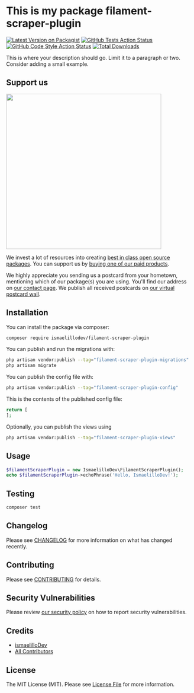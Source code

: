 # This is my package filament-scraper-plugin

[![Latest Version on Packagist](https://img.shields.io/packagist/v/ismaelillodev/filament-scraper-plugin.svg?style=flat-square)](https://packagist.org/packages/ismaelillodev/filament-scraper-plugin)
[![GitHub Tests Action Status](https://img.shields.io/github/actions/workflow/status/ismaelillodev/filament-scraper-plugin/run-tests.yml?branch=main&label=tests&style=flat-square)](https://github.com/ismaelillodev/filament-scraper-plugin/actions?query=workflow%3Arun-tests+branch%3Amain)
[![GitHub Code Style Action Status](https://img.shields.io/github/actions/workflow/status/ismaelillodev/filament-scraper-plugin/fix-php-code-style-issues.yml?branch=main&label=code%20style&style=flat-square)](https://github.com/ismaelillodev/filament-scraper-plugin/actions?query=workflow%3A"Fix+PHP+code+style+issues"+branch%3Amain)
[![Total Downloads](https://img.shields.io/packagist/dt/ismaelillodev/filament-scraper-plugin.svg?style=flat-square)](https://packagist.org/packages/ismaelillodev/filament-scraper-plugin)

This is where your description should go. Limit it to a paragraph or two. Consider adding a small example.

## Support us

[<img src="https://github-ads.s3.eu-central-1.amazonaws.com/filament-scraper-plugin.jpg?t=1" width="419px" />](https://spatie.be/github-ad-click/filament-scraper-plugin)

We invest a lot of resources into creating [best in class open source packages](https://spatie.be/open-source). You can support us by [buying one of our paid products](https://spatie.be/open-source/support-us).

We highly appreciate you sending us a postcard from your hometown, mentioning which of our package(s) you are using. You'll find our address on [our contact page](https://spatie.be/about-us). We publish all received postcards on [our virtual postcard wall](https://spatie.be/open-source/postcards).

## Installation

You can install the package via composer:

```bash
composer require ismaelillodev/filament-scraper-plugin
```

You can publish and run the migrations with:

```bash
php artisan vendor:publish --tag="filament-scraper-plugin-migrations"
php artisan migrate
```

You can publish the config file with:

```bash
php artisan vendor:publish --tag="filament-scraper-plugin-config"
```

This is the contents of the published config file:

```php
return [
];
```

Optionally, you can publish the views using

```bash
php artisan vendor:publish --tag="filament-scraper-plugin-views"
```

## Usage

```php
$filamentScraperPlugin = new IsmaelilloDev\FilamentScraperPlugin();
echo $filamentScraperPlugin->echoPhrase('Hello, IsmaelilloDev!');
```

## Testing

```bash
composer test
```

## Changelog

Please see [CHANGELOG](CHANGELOG.md) for more information on what has changed recently.

## Contributing

Please see [CONTRIBUTING](CONTRIBUTING.md) for details.

## Security Vulnerabilities

Please review [our security policy](../../security/policy) on how to report security vulnerabilities.

## Credits

- [ismaelilloDev](https://github.com/ismaelilloDev)
- [All Contributors](../../contributors)

## License

The MIT License (MIT). Please see [License File](LICENSE.md) for more information.
